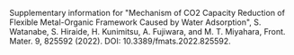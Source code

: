 Supplementary information for "Mechanism of CO2 Capacity Reduction of Flexible Metal-Organic Framework Caused by Water Adsorption", S. Watanabe, S. Hiraide, H. Kunimitsu, A. Fujiwara, and M. T. Miyahara, Front. Mater. 9, 825592 (2022). DOI: 10.3389/fmats.2022.825592.